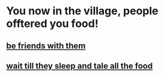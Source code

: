 # You now in the village, people offtered you food!
## [be friends with them](family.md)
## [wait till they sleep and tale all the food](caught.md)

